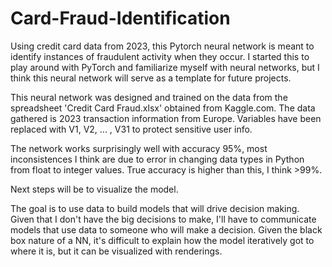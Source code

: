 # Card-Fraud-Identification
Using credit card data from 2023, this Pytorch neural network is meant to identify instances of fraudulent activity when they occur. I started this to play around with PyTorch and familiarize myself with neural networks, but I think this neural network will serve as a template for future projects. 

This neural network was designed and trained on the data from the spreadsheet 'Credit Card Fraud.xlsx' obtained from Kaggle.com. The data gathered is 2023 transaction information from Europe. Variables have been replaced with V1, V2, ... , V31 to protect sensitive user info.

The network works surprisingly well with accuracy 95%, most inconsistences I think are due to error in changing data types in Python from float to integer values. True accuracy is higher than this, I think >99%.

Next steps will be to visualize the model. 

The goal is to use data to build models that will drive decision making. Given that I don't have the big decisions to make, I'll have to communicate models that use data to someone who will make a decision. Given the black box nature of a NN, it's difficult to explain how the model iteratively got to where it is, but it can be visualized with renderings.

